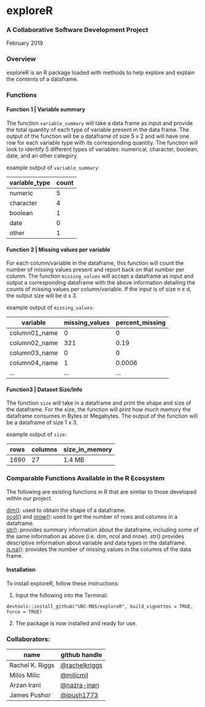 # exploreR

### A Collaborative Software Development Project

February 2019

### Overview

exploreR is an R package loaded with methods to help explore and explain the contents of a dataframe.

### Functions

#### Function 1 | Variable summary
The function `variable_summary` will take a data frame as input and provide the total quantity of each type of variable present in the data frame. The output of the function will be a dataframe of size 5 x 2 and will have one row for each variable type with its corresponding quantity. The function will look to identify 5 different types of variables: numerical, character, boolean, date, and an other category.

example output of `variable_summary`:

| variable_type | count |
| ------------- | ----- |
| numeric       | 5     |
| character     | 4     |
| boolean       | 1     |
| date          | 0     |
| other         | 1     |

#### Function 2 | Missing values per variable
For each column/variable in the dataframe, this function will count the number of missing values present and report back on that number per column. The function `missing_values` will accept a dataframe as input and output a corresponding dataframe with the above information detailing the counts of missing values per column/variable. If the input is of size n x d, the output size will be d x 3.

example output of `missing_values`:

| variable      | missing_values | percent_missing |
| ------------- | ----- | ------ |
| column01_name | 0     | 0      |
| column02_name | 321   | 0.19   |
| column03_name | 0     | 0      |
| column04_name | 1     | 0.0006 |
| ...           | ...   | ...    |

#### Function3 | Dataset Size/Info
The function `size` will take in a dataframe and print the shape and size of the dataframe. For the size, the function will print how much memory the dataframe consumes in Bytes or Megabytes. The output of the function will be a dataframe of size 1 x 3.

example output of `size`:

| rows  | columns | size_in_memory |
| ----- | ------- | -------------- |
| 1690  | 27      | 1.4 MB         |


### Comparable Functions Available in the R Ecosystem
The following are existing functions in R that are similar to those developed within our project.

 [dim()](https://www.rdocumentation.org/packages/base/versions/3.5.2/topics/dim): used to obtain the shape of a dataframe.   
[ncol()](https://www.rdocumentation.org/packages/base/versions/3.5.2/topics/nrow) and [nrow()](https://www.rdocumentation.org/packages/base/versions/3.5.2/topics/nrow): used to get the number of rows and columns in a dataframe.       
[str()](https://www.rdocumentation.org/packages/utils/versions/3.5.2/topics/str): provides summary information about the dataframe, including some of the same information as above (i.e. dim, ncol and nrow). str() provides descriptive information about variable and data types in the dataframe.   
[is.na()](https://www.statmethods.net/input/missingdata.html): provides the number of missing values in the columns of the data frame.

#### Installation

To install exploreR, follow these instructions:

1. Input the following into the Terminal:

  `devtools::install_github("UBC-MDS/exploreR", build_vignettes = TRUE, force = TRUE)`

2. The package is now installed and ready for use.


### Collaborators:

| name | github handle |
| ---- | ------ |
| Rachel K. Riggs | [@rachelkriggs](https://github.com/rachelkriggs) |
| Milos Milic     | [@milicmil](https://github.com/milicmil) |
| Arzan Irani     | [@nazra-inari](https://github.com/nazra-inari) |
| James Pushor    | [@jpush1773](https://github.com/jpush1773)
